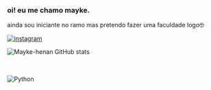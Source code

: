 ### oi! eu me chamo mayke.
ainda sou iniciante no ramo mas pretendo fazer uma faculdade logo🤓

[![instagram](https://img.shields.io/badge/Instagram-E4405F?style=for-the-badge&logo=instagram&logoColor=white)](https://www.instagram.com/maykezinhoo/#)

![Mayke-henan GitHub stats](https://github-readme-stats.vercel.app/api?username=mayke-henan&show_icons=true&theme=dark)

##

<div style="display: inline_block"><br/>
<img aling="center" alt="Python" src="https://icongr.am/devicon/python-plain-wordmark.svg?size=100&color=currentColor" />
</div>
